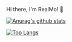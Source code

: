 Hi there, I'm RealMo! 👋

[![Anurag's github stats](https://github-readme-stats.vercel.app/api?username=RealMoMo&show_icons=true&theme=dark)](https://github.com/anuraghazra/github-readme-stats)

[![Top Langs](https://github-readme-stats.vercel.app/api/top-langs/?username=RealMoMo)](https://github.com/anuraghazra/github-readme-stats)